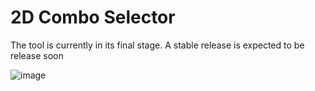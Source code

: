 # 2D Combo Selector
The tool is currently in its final stage. A stable release is expected to be release soon

![image](https://github.com/user-attachments/assets/bc4e0ef0-64c1-4e2d-822b-6fdb2cfdcc43)

